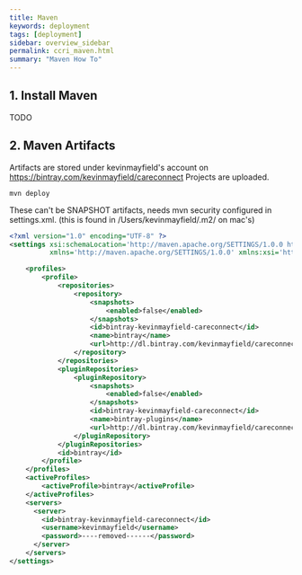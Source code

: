 ```yaml
---
title: Maven
keywords: deployment
tags: [deployment]
sidebar: overview_sidebar
permalink: ccri_maven.html
summary: "Maven How To"
---
```


## 1. Install Maven ##

TODO

## 2. Maven Artifacts ##

Artifacts are stored under kevinmayfield's account on https://bintray.com/kevinmayfield/careconnect
Projects are uploaded.

```
mvn deploy
```

These can't be SNAPSHOT artifacts, needs mvn security configured in settings.xml. (this is found in /Users/kevinmayfield/.m2/ on mac's)

```xml
<?xml version="1.0" encoding="UTF-8" ?>
<settings xsi:schemaLocation='http://maven.apache.org/SETTINGS/1.0.0 http://maven.apache.org/xsd/settings-1.0.0.xsd'
          xmlns='http://maven.apache.org/SETTINGS/1.0.0' xmlns:xsi='http://www.w3.org/2001/XMLSchema-instance'>

    <profiles>
        <profile>
            <repositories>
                <repository>
                    <snapshots>
                        <enabled>false</enabled>
                    </snapshots>
                    <id>bintray-kevinmayfield-careconnect</id>
                    <name>bintray</name>
                    <url>http://dl.bintray.com/kevinmayfield/careconnect</url>
                </repository>
            </repositories>
            <pluginRepositories>
                <pluginRepository>
                    <snapshots>
                        <enabled>false</enabled>
                    </snapshots>
                    <id>bintray-kevinmayfield-careconnect</id>
                    <name>bintray-plugins</name>
                    <url>http://dl.bintray.com/kevinmayfield/careconnect</url>
                </pluginRepository>
            </pluginRepositories>
            <id>bintray</id>
        </profile>
    </profiles>
    <activeProfiles>
        <activeProfile>bintray</activeProfile>
    </activeProfiles>
    <servers>
      <server>
        <id>bintray-kevinmayfield-careconnect</id>
        <username>kevinmayfield</username>
        <password>----removed------</password>
      </server>
    </servers>
</settings>
```
